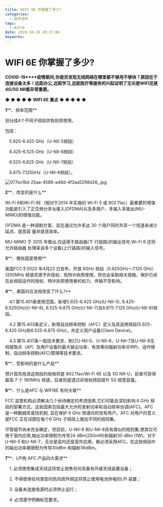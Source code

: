 ```yaml
---
title: WIFI 6E 你掌握了多少?
categories:
  - 技术资料
tags:
  - WiFi6
date: 2020-10-28 20:37:00
keyworks: 
---
```



# WIFI 6E 你掌握了多少?

**COVID-19****疫情期间,你是否发现无线网络在哪里都不够用不够快？原因在于连接设备太多！远距办公,远距学习,远距医疗等服务的兴起证明了无论是WIFI还是4G/5G NR都非常重要。**

 

**◆ ◆ ◆ ◆ ◆** **WIFI 6E** **重点** **◆ ◆ ◆ ◆ ◆**

 

**1****、频率范围**

划分成4个不同子频段供免执照使用，

包括：

　5.925-6.425 GHz（U-NII-5频段）

　6.425-6.525 GHz（U-NII-6频段）

　6.525-6.825 GHz（U-NII-7频段）

　6.875-7.125GHz（U-NII-8频段）。

![077ec16d-25aa-4586-a48d-4f2aa5298d26_.jpg](https://xie-jerry.github.io/picture/20.jpg)

**2****、改变的是什么**

Wi-Fi 6和Wi-Fi 6E（相对于2014 年实施的 Wi-Fi 5 或 802.11ac）最重要的增强功能是引入了正交频分多址接入(OFDMA)以及多用户、多输入多输出(MU-MIMO)的增强功能。 

 

OFDMA 是一种调制方案，旨在通过允许多达 30 个用户同时共享一个信道来减少延迟、提高容 量并提高效率。 

 

MU-MIMO 于 2015 年推出,仅适用于路由器(下 行链路)的输出信号,Wi-Fi 6 还将允许路由器 处理来自多个设备(上行链路)的输入信号。

 

**3****、哪些国家使用**

美国FCC于2020 年4月23 日宣布，开放 6GHz 频段（5.925GHz～7.125 GHz）1200MHz 频谱资源予非授权、免特许执照使用，但也会采取相关措施，保护已经在此频段运作的授权、特许执照使用者的权力、传输不受影响。

 

**4****、美国对应法规改变了什么?**

　4.1 第15.401条使用范围，新增5.925-6.425 GHz(U-NII-5), 6.425-6.525GHz(U-NII-6), 6.525-6.875 GHz(U-NII-7)及6.875-7.125 GHz(U-NII-8)频段。

 

　4.2 第15.403条定义，新增自动频率控制（AFC）定义及其适用频段(5.925-6.425 GHz和6.525-6.875 GHz)，并定义用户设备(Client Device)。

 

　4.3 第15.407条一般技术要求，制订U-NII-5、U-NII-6、U-NII-7及U-NII-8无线接取点（AP）及用户设备的最大输出功率、有效等向辐射功率(EIRP)、运作限制、自动频率控制(AFC)管理等技术要求。

 

**5****、受影响的是什么产品**

预计首先抢进这频段的规格将是 802.11ax/Wi-Fi 6E 以及 5G NR-U，前者可获得最高 7 个 160MHz 频道，后者则是透过非授权频段提升 5G 频宽容量。

 

**6****、什么是AFC  与 WIFI6E 有何关联**

FCC 监管机构必须解决几个尚待确定的考虑因素,它们可能会深刻影响 6 GHz 频段的部署方式。这些因素包括最大允许的发射功率和自动频率协调(AFC)。AFC 是一种数据库查找机制, 旨在保护 6 GHz 频谱内的现有用户。AFC 对用户的意义是FCC 正在试图在每个6 GHz 子频段上施加不同的规则集。

 

尽管细节尚未完全确定，但目前，U-NII-6 和U-NII-8具有类似的规则集,使其仅可用于室内应用,输出功率限制为传导24 dBm(250mW)和辐射30 dBm (1W)。对于U-NII-5 和U-NII-7，无论是室内还是室外应用，都必须采用AFC。在这些频段中的输出功率被限制为传导30dBm 和辐射36dBm。

 

**7****、LPI免 AFC 产品四大需求**

　1. 必须使用集成天线这将禁止销售任何具备有外接天线装置设备；

　2. 不得使用任何类型的防风雨外颏这将禁止使用电池供电的LPI 装置；

　3. 设备未连接电源时必须停止运行；

　4. 必须遵守明确标签要求。

 

